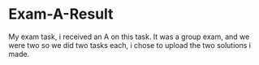 # Exam-A-Result
My exam task, i received an A on this task. It was a group exam, and we were two so we did two tasks each, i chose to upload the two solutions i made.
